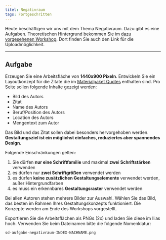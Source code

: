 ```yaml
---
titel: Negativraum
tags: Fortgeschritten
---
```

Heute beschäftigen wir uns mit dem Thema Negativraum. Dazu gibt es eine Aufgaben. Theoretischen Hintergrund bekommen Sie im [dazu vorgesehenen Workshop](/mi-bachelor-screendesign/lehrveranstaltungen/080-workshop-whitespacing/). Dort finden Sie auch den Link für die Uploadmöglichkeit.

---

## Aufgabe

Erzeugen Sie eine Arbeitsfläche von **1440x900 Pixeln**. Entwickeln Sie ein Layoutkonzept für die Zitate die im [Materialpaket Quotes](../../download/workshops/systematische-proportionen-und-abstaende/quotes.zip) enthalten sind. Pro Seite sollen folgende Inhalte gezeigt werden:
- Bild des Autors
- Zitat
- Name des Autors
- Beruf/Position des Autors
- Location des Autors
- Mengentext zum Autor

Das Bild und das Zitat sollen dabei besonders hervorgehoben werden. **Gestaltungsziel ist ein möglichst einfaches, reduziertes aber spannendes Design.**

Folgende Einschränkungen gelten:
1. Sie dürfen **nur eine Schriftfamilie** und maximal **zwei Schriftstärken** verwenden
2. es dürfen nur **zwei Schriftgrößen** verwendet werden
3. es dürfen **keine zusätzlichen Gestaltungselemente** verwendet werden, außer Hintergrundfarben
4. es muss ein erkennbares **Gestaltungsraster** verwendet werden

Bei allen Autoren stehen mehrere Bilder zur Auswahl. Wählen Sie das Bild, das besten im Rahmen Ihres Gestaltungskonzepts funktioniert. Die Konzepte werden am Ende des Workshops vorgestellt.

Exportieren Sie die Arbeitsflächen als PNGs (2x) und laden Sie diese im Ilias hoch. Verwenden Sie beim Dateinamen bitte die folgende Nomenklatur:

```sd-aufgabe-negativraum-INDEX-NACHNAME.png```